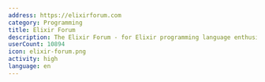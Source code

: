 ```yaml
---
address: https://elixirforum.com
category: Programming
title: Elixir Forum
description: The Elixir Forum - for Elixir programming language enthusiasts!
userCount: 10894
icon: elixir-forum.png
activity: high
language: en
---
```

